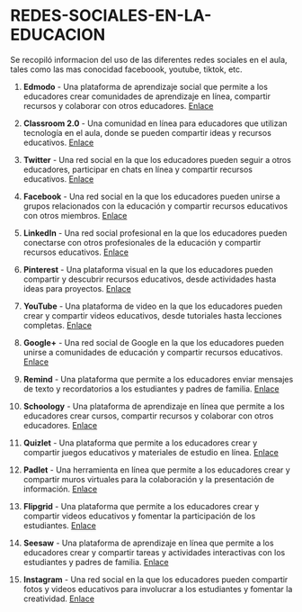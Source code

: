 # REDES-SOCIALES-EN-LA-EDUCACION
Se recopiló informacion del uso de las diferentes redes sociales en el aula, tales como las mas conocidad faceboook, youtube, tiktok, etc.
1. **Edmodo** - Una plataforma de aprendizaje social que permite a los educadores crear comunidades de aprendizaje en línea, compartir recursos y colaborar con otros educadores. [Enlace](https://www.edmodo.com/)

2. **Classroom 2.0** - Una comunidad en línea para educadores que utilizan tecnología en el aula, donde se pueden compartir ideas y recursos educativos. [Enlace](http://www.classroom20.com/)

3. **Twitter** - Una red social en la que los educadores pueden seguir a otros educadores, participar en chats en línea y compartir recursos educativos. [Enlace](https://twitter.com/)

4. **Facebook** - Una red social en la que los educadores pueden unirse a grupos relacionados con la educación y compartir recursos educativos con otros miembros. [Enlace](https://www.facebook.com/)

5. **LinkedIn** - Una red social profesional en la que los educadores pueden conectarse con otros profesionales de la educación y compartir recursos educativos. [Enlace](https://www.linkedin.com/)

6. **Pinterest** - Una plataforma visual en la que los educadores pueden compartir y descubrir recursos educativos, desde actividades hasta ideas para proyectos. [Enlace](https://www.pinterest.com/)

7. **YouTube** - Una plataforma de video en la que los educadores pueden crear y compartir videos educativos, desde tutoriales hasta lecciones completas. [Enlace](https://www.youtube.com/)

8. **Google+** - Una red social de Google en la que los educadores pueden unirse a comunidades de educación y compartir recursos educativos. [Enlace](https://plus.google.com/)

9. **Remind** - Una plataforma que permite a los educadores enviar mensajes de texto y recordatorios a los estudiantes y padres de familia. [Enlace](https://www.remind.com/)

10. **Schoology** - Una plataforma de aprendizaje en línea que permite a los educadores crear cursos, compartir recursos y colaborar con otros educadores. [Enlace](https://www.schoology.com/)

11. **Quizlet** - Una plataforma que permite a los educadores crear y compartir juegos educativos y materiales de estudio en línea. [Enlace](https://quizlet.com/)

12. **Padlet** - Una herramienta en línea que permite a los educadores crear y compartir muros virtuales para la colaboración y la presentación de información. [Enlace](https://padlet.com/)

13. **Flipgrid** - Una plataforma que permite a los educadores crear y compartir videos educativos y fomentar la participación de los estudiantes. [Enlace](https://flipgrid.com/)

14. **Seesaw** - Una plataforma de aprendizaje en línea que permite a los educadores crear y compartir tareas y actividades interactivas con los estudiantes y padres de familia. [Enlace](https://web.seesaw.me/)

15. **Instagram** - Una red social en la que los educadores pueden compartir fotos y videos educativos para involucrar a los estudiantes y fomentar la creatividad. [Enlace](https://www.instagram.com/)


